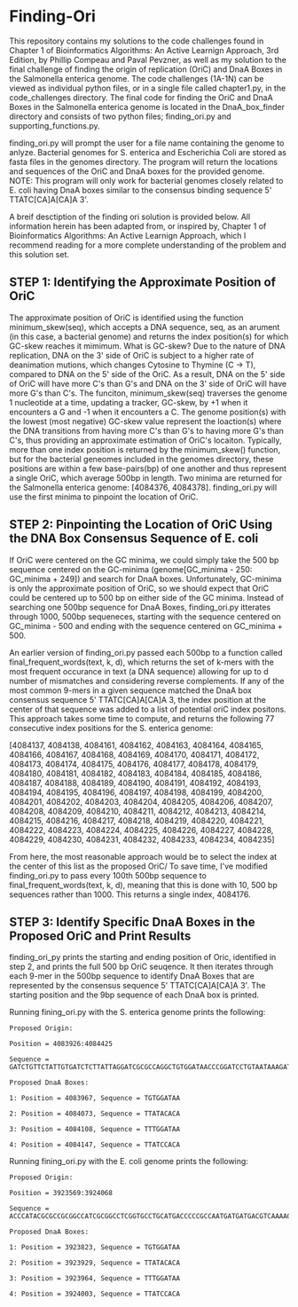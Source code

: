 # Finding-Ori
This repository contains my solutions to the code challenges found in Chapter 1 of Bioinformatics Algorithms: An Active Learnign Approach, 3rd Edition, by Phillip Compeau and Paval Pevzner, as well as my solution to the final challenge of finding the origin of replication (OriC) and DnaA Boxes in the Salmonella enterica genome. The code challenges (1A-1N) can be viewed as individual python files, or in a single file called chapter1.py, in the code_challenges directory. The final code for finding the OriC and DnaA Boxes in the Salmonella enterica genome is located in the DnaA_box_finder directory and consists of two python files; finding_ori.py and supporting_functions.py.

finding_ori.py will prompt the user for a file name containing the genome to anlyze. Bacterial genomes for S. enterica and Escherichia Coli are stored as fasta files in the genomes directory. The program will return the locations and sequences of the OriC and DnaA boxes for the provided genome. NOTE: This program will only work for bacterial genomes closely related to E. coli having DnaA boxes similar to the consensus binding sequence 5' TTATC[CA]A[CA]A 3'.

A breif desctiption of the finding ori solution is provided below. All information herein has been adapted from, or inspired by, Chapter 1 of Bioinformatics Algorithms: An Active Learnign Approach, which I recommend reading for a more complete understanding of the problem and this solution set.

## STEP 1: Identifying the Approximate Position of OriC

The approximate position of OriC is identified using the function minimum_skew(seq), which accepts a DNA sequence, seq, as an arument (in this case, a bacterial genome) and returns the index position(s) for which GC-skew reaches it mimimum. What is GC-skew? Due to the nature of DNA replication, DNA on the 3' side of OriC is subject to a higher rate of deanimation mutions, which changes Cytosine to Thymine (C -> T), compared to DNA on the 5' side of the OriC. As a result, DNA on the 5' side of OriC will have more C's than G's and DNA on the 3' side of OriC will have more G's than C's. The funciton, minimum_skew(seq) traverses the genome 1 nucleotide at a time, updating a tracker, GC-skew, by +1 when it encounters a G and -1 when it encounters a C. The genome position(s) with the lowest (most negative) GC-skew value represent the loaction(s) where the DNA transitions from having more C's than G's to having more G's than C's, thus providing an approximate estimation of OriC's locaiton. Typically, more than one index position is returned by the minimum_skew() function, but for the bacterial geneomes included in the genomes directory, these positions are within a few base-pairs(bp) of one another and thus represent a single OriC, which average 500bp in length. Two minima are returned for the Salmonella enterica genome: [4084376, 4084378]. finding_ori.py will use the first minima to pinpoint the location of OriC.

## STEP 2: Pinpointing the Location of OriC Using the DNA Box Consensus Sequence of E. coli
If OriC were centered on the GC minima, we could simply take the 500 bp sequence centered on the GC-minima (genome[GC_minima - 250: GC_minima + 249]) and search for DnaA boxes. Unfortunately, GC-minima is only the approximate position of OriC, so we should expect that OriC could be centered up to 500 bp on either side of the GC minima. Instead of searching one 500bp sequence for DnaA Boxes, finding_ori.py itterates through 1000, 500bp sequeneces, starting with the sequence centered on GC_minima - 500 and ending with the sequence centered on GC_minima + 500.

An earlier version of finding_ori.py passed each 500bp to a function called final_frequent_words(text, k, d), which returns the set of k-mers with the most frequent occurance in text (a DNA sequence) allowing for up to d number of mismatches and considering reverse complements. If any of the most common 9-mers in a given sequence matched the DnaA box consensus sequence  5' TTATC[CA]A[CA]A 3, the index position at the center of that sequence was added to a list of potential oriC index positons. This approach takes some time to compute, and returns the following 77 consecutive index positions for the S. enterica genome:

[4084137, 4084138, 4084161, 4084162, 4084163, 4084164, 4084165, 4084166, 4084167, 4084168, 4084169, 4084170, 4084171, 4084172, 4084173, 4084174, 4084175, 4084176, 4084177, 4084178, 4084179, 4084180, 4084181, 4084182, 4084183, 4084184, 4084185, 4084186, 4084187, 4084188, 4084189, 4084190, 4084191, 4084192, 4084193, 4084194, 4084195, 4084196, 4084197, 4084198, 4084199, 4084200, 4084201, 4084202, 4084203, 4084204, 4084205, 4084206, 4084207, 4084208, 4084209, 4084210, 4084211, 4084212, 4084213, 4084214, 4084215, 4084216, 4084217, 4084218, 4084219, 4084220, 4084221, 4084222, 4084223, 4084224, 4084225, 4084226, 4084227, 4084228, 4084229, 4084230, 4084231, 4084232, 4084233, 4084234, 4084235]

From here, the most reasonable approach would be to select the index at the center of this list as the proposed OriC/ To save time, I've modified finding_ori.py to pass every 100th 500bp sequence to final_frequent_words(text, k, d), meaning that this is done with 10, 500 bp sequences rather than 1000. This returns a single index, 4084176.

## STEP 3: Identify Specific DnaA Boxes in the Proposed OriC and Print Results

finding_ori_py prints the starting and ending position of Oric, identified in step 2, and prints the full 500 bp OriC seuqence. It then iterates through each 9-mer in the 500bp sequence to identify DnaA Boxes that are represented by the consensus sequence  5' TTATC[CA]A[CA]A 3'. The starting position and the 9bp sequence of each DnaA box is printed.

Running fining_ori.py with the S. enterica genome prints the following:

    Proposed Origin:

    Position = 4083926:4084425

    Sequence = GATCTGTTCTATTGTGATCTCTTATTAGGATCGCGCCAGGCTGTGGATAACCCGGATCCTGTAATAAAGATCAATGCGTTGGAAAGGATCACTAGCTGTGAATGATCGGTGATCGTGGTCCGTATAAGCTGGGATCAAAACGGGTACTTATACACAACTCAAAAAGTGAACAACGGTTATTCTTTGGATAACTACCGGTTGATCCAAGCTTTCCACCAGATTTATCCACAATGGATCGCACGATCTTTACACTTATTTGAGTAAATTAATCCAGGATCCGAGCCAAATCTCCGCTGGATCTTCCGGAATCTCATGTTCAAGGATGTTGATCTTCAGTGTTTCCCCAACCTGTTTTGCGCCAGCGCCTTTCAGTTCCGCTTCTATTTTCTCAATCGCGCCGCAAAACGTGTCGTATTCTCGACTGCCAATGCCAATTGCGCCGAAACGTACCGCGGAAAGATCGGGTTTCTGCGTCTGAAGGTCTTCATAGAAAGGGGTC

    Proposed DnaA Boxes:

    1: Position = 4083967, Sequence = TGTGGATAA

    2: Position = 4084073, Sequence = TTATACACA

    3: Position = 4084108, Sequence = TTTGGATAA

    4: Position = 4084147, Sequence = TTATCCACA


Running fining_ori.py with the E. coli genome prints the following:

    Proposed Origin:

    Position = 3923569:3924068

    Sequence = ACCCATACGCGCCGCGGCCATCGCGGCCTCGGTGCCTGCATGACCCCCGCCAATGATGATGACGTCAAAAGGATCCGGATAAAACATGGTGATTGCCTCGCATAACGCGGTATGAAAATGGATTGAAGCCCGGGCCGTGGATTCTACTCAACTTTGTCGGCTTGAGAAAGACCTGGGATCCTGGGTATTAAAAAGAAGATCTATTTATTTAGAGATCTGTTCTATTGTGATCTCTTATTAGGATCGCACTGCCCTGTGGATAACAAGGATCCGGCTTTTAAGATCAACAACCTGGAAAGGATCATTAACTGTGAATGATCGGTGATCCTGGACCGTATAAGCTGGGATCAGAATGAGGGGTTATACACAACTCAAAAACTGAACAACAGTTGTTCTTTGGATAACTACCGGTTGATCCAAGCTTCCTGACAGAGTTATCCACAGTAGATCGCACGATCTGTATACTTATTTGAGTAAATTAACCCACGATCCCAGCCAT

    Proposed DnaA Boxes:

    1: Position = 3923823, Sequence = TGTGGATAA

    2: Position = 3923929, Sequence = TTATACACA

    3: Position = 3923964, Sequence = TTTGGATAA

    4: Position = 3924003, Sequence = TTATCCACA
